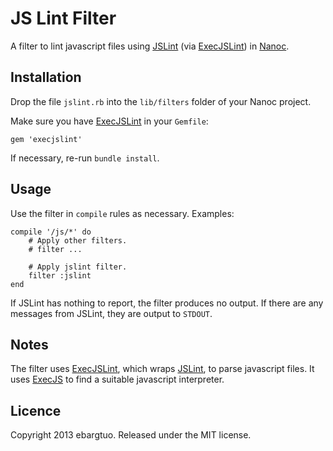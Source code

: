 # JS Lint Filter #

A filter to lint javascript files using
[JSLint](http://jslint.com/)
(via [ExecJSLint](https://github.com/mintdigital/execjslint)) in
[Nanoc](http://nanoc.ws).

## Installation ##

Drop the file `jslint.rb` into the `lib/filters` folder of
your Nanoc project.

Make sure you have
[ExecJSLint](https://github.com/mintdigital/execjslint)
in your `Gemfile`:

    gem 'execjslint'

If necessary, re-run `bundle install`.

## Usage ##

Use the filter in `compile` rules as necessary. Examples:

    compile '/js/*' do
        # Apply other filters.
        # filter ...

        # Apply jslint filter.
        filter :jslint
    end

If JSLint has nothing to report, the filter produces no output.
If there are any messages from JSLint, they are output to `STDOUT`.

## Notes ##

The filter uses [ExecJSLint](https://github.com/mintdigital/execjslint),
which wraps [JSLint](http://jslint.com/), to
parse javascript files. It uses
[ExecJS](https://github.com/sstephenson/execjs) to find a suitable
javascript interpreter.

## Licence ##

Copyright 2013 ebargtuo. Released under the MIT license.
